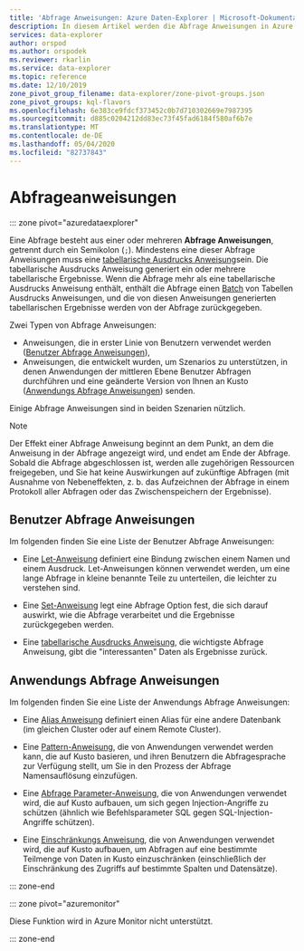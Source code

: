 ```yaml
---
title: 'Abfrage Anweisungen: Azure Daten-Explorer | Microsoft-Dokumentation'
description: In diesem Artikel werden die Abfrage Anweisungen in Azure Daten-Explorer beschrieben.
services: data-explorer
author: orspod
ms.author: orspodek
ms.reviewer: rkarlin
ms.service: data-explorer
ms.topic: reference
ms.date: 12/10/2019
zone_pivot_group_filename: data-explorer/zone-pivot-groups.json
zone_pivot_groups: kql-flavors
ms.openlocfilehash: 6e383ce9fdcf373452c0b7d710302669e7987395
ms.sourcegitcommit: d885c0204212dd83ec73f45fad6184f580af6b7e
ms.translationtype: MT
ms.contentlocale: de-DE
ms.lasthandoff: 05/04/2020
ms.locfileid: "82737843"
---
```

# <a name="query-statements"></a>Abfrageanweisungen

::: zone pivot="azuredataexplorer"

Eine Abfrage besteht aus einer oder mehreren **Abfrage Anweisungen**, getrennt durch ein Semikolon (`;`).
Mindestens eine dieser Abfrage Anweisungen muss eine [tabellarische Ausdrucks Anweisung](./tabularexpressionstatements.md)sein.
Die tabellarische Ausdrucks Anweisung generiert ein oder mehrere tabellarische Ergebnisse.
Wenn die Abfrage mehr als eine tabellarische Ausdrucks Anweisung enthält, enthält die Abfrage einen [Batch](./batches.md) von Tabellen Ausdrucks Anweisungen, und die von diesen Anweisungen generierten tabellarischen Ergebnisse werden von der Abfrage zurückgegeben.

Zwei Typen von Abfrage Anweisungen:

* Anweisungen, die in erster Linie von Benutzern verwendet werden ([Benutzer Abfrage Anweisungen](#user-query-statements)),
* Anweisungen, die entwickelt wurden, um Szenarios zu unterstützen, in denen Anwendungen der mittleren Ebene Benutzer Abfragen durchführen und eine geänderte Version von Ihnen an Kusto ([Anwendungs Abfrage Anweisungen](#application-query-statements)) senden.

Einige Abfrage Anweisungen sind in beiden Szenarien nützlich.

> [!NOTE]
> Der Effekt einer Abfrage Anweisung beginnt an dem Punkt, an dem die Anweisung in der Abfrage angezeigt wird, und endet am Ende der Abfrage. Sobald die Abfrage abgeschlossen ist, werden alle zugehörigen Ressourcen freigegeben, und Sie hat keine Auswirkungen auf zukünftige Abfragen (mit Ausnahme von Nebeneffekten, z. b. das Aufzeichnen der Abfrage in einem Protokoll aller Abfragen oder das Zwischenspeichern der Ergebnisse).

## <a name="user-query-statements"></a>Benutzer Abfrage Anweisungen

Im folgenden finden Sie eine Liste der Benutzer Abfrage Anweisungen:

* Eine [Let-Anweisung](./letstatement.md) definiert eine Bindung zwischen einem Namen und einem Ausdruck.
  Let-Anweisungen können verwendet werden, um eine lange Abfrage in kleine benannte Teile zu unterteilen, die leichter zu verstehen sind.

* Eine [Set-Anweisung](./setstatement.md) legt eine Abfrage Option fest, die sich darauf auswirkt, wie die Abfrage verarbeitet und die Ergebnisse zurückgegeben werden.

* Eine [tabellarische Ausdrucks Anweisung](./tabularexpressionstatements.md), die wichtigste Abfrage Anweisung, gibt die "interessanten" Daten als Ergebnisse zurück.

## <a name="application-query-statements"></a>Anwendungs Abfrage Anweisungen

Im folgenden finden Sie eine Liste der Anwendungs Abfrage Anweisungen:

* Eine [Alias Anweisung](./aliasstatement.md) definiert einen Alias für eine andere Datenbank (im gleichen Cluster oder auf einem Remote Cluster).

* Eine [Pattern-Anweisung](./patternstatement.md), die von Anwendungen verwendet werden kann, die auf Kusto basieren, und ihren Benutzern die Abfragesprache zur Verfügung stellt, um Sie in den Prozess der Abfrage Namensauflösung einzufügen.

* Eine [Abfrage Parameter-Anweisung](./queryparametersstatement.md), die von Anwendungen verwendet wird, die auf Kusto aufbauen, um sich gegen Injection-Angriffe zu schützen (ähnlich wie Befehlsparameter SQL gegen SQL-Injection-Angriffe schützen).

* Eine [Einschränkungs Anweisung](./restrictstatement.md), die von Anwendungen verwendet wird, die auf Kusto aufbauen, um Abfragen auf eine bestimmte Teilmenge von Daten in Kusto einzuschränken (einschließlich der Einschränkung des Zugriffs auf bestimmte Spalten und Datensätze).

::: zone-end

::: zone pivot="azuremonitor"

Diese Funktion wird in Azure Monitor nicht unterstützt.

::: zone-end
